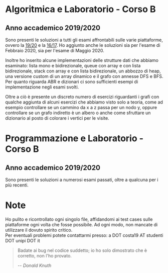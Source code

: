# Algoritmica e Laboratorio - Corso B

## Anno accademico 2019/2020

Sono presenti le soluzioni a tutti gli esami affrontabili sulle varie piattaforme, ovvero la [19/20](http://algo1920.dijkstra.di.unipi.it/) e la [16/17](http://algo1617.dijkstra.di.unipi.it/). Ho aggiunto anche le soluzioni sia per l'esame di Febbraio 2020, sia per l'esame di Maggio 2020.

Inoltre ho inserito alcune implementazioni delle strutture dati che abbiamo esaminato: lista mono e bidirezionale, queue con array e con lista bidirezionale, stack con array e con lista bidirezionale, un abbozzo di heap, una versione custom di un array dinamico e il grafo con annesse DFS e BFS. Per quanto riguarda ABR e dizionari ci sono sufficienti esempi di implementazione negli esami svolti.

Oltre a ciò è presente un discreto numero di esercizi riguardanti i grafi con qualche aggiunta di alcuni esercizi che abbiamo visto solo a teoria, come ad esempio controllare se un cammino da x a z passa per un nodo y, oppure controllare se un grafo indiretto è un albero o anche come sfruttare un dizionario al posto di colorare i vertici per le visite.
&nbsp;
&nbsp;

# Programmazione e Laboratorio - Corso B

## Anno accademico 2019/2020

Sono presenti le soluzioni a numerosi esami passati, oltre a qualcuna per i più recenti.
&nbsp;
&nbsp;

# Note

Ho pulito e ricontrollato ogni singolo file, affidandomi ai test cases sulle piattaforme ogni volta che fosse possibile. Ad ogni modo, non mancate di utilizzare il dovuto spirito critico.\
Per eventuali problemi potete contattarmi presso: a DOT costa19 AT studenti DOT unipi DOT it

> Badate ai bug nel codice suddetto; io ho solo dimostrato che è corretto, non l'ho provato.
>
> -- <cite>Donald Knuth</cite>
